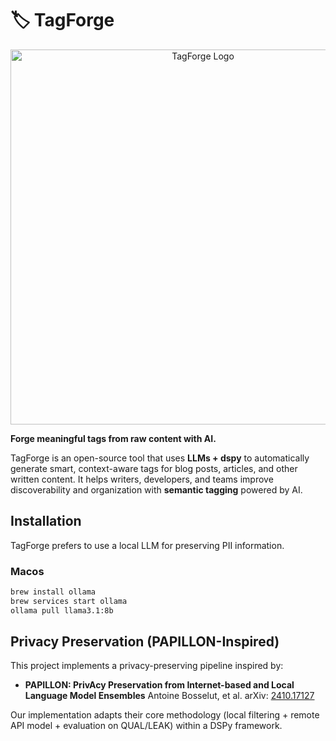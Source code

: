 # 🏷️ TagForge

<p align="center">
  <img src="docs/assets/banner.png" alt="TagForge Logo" width="600"/>
</p>

**Forge meaningful tags from raw content with AI.**

TagForge is an open-source tool that uses **LLMs + dspy** to automatically generate smart, context-aware tags for blog posts, articles, and other written content.
It helps writers, developers, and teams improve discoverability and organization with **semantic tagging** powered by AI.

## Installation

TagForge prefers to use a local LLM for preserving PII information.

### Macos

```bash
brew install ollama
brew services start ollama
ollama pull llama3.1:8b
```

## Privacy Preservation (PAPILLON-Inspired)

This project implements a privacy-preserving pipeline inspired by:

- **PAPILLON: PrivAcy Preservation from Internet-based and Local Language Model Ensembles**
  Antoine Bosselut, et al.
  arXiv: [2410.17127](https://arxiv.org/abs/2410.17127)

Our implementation adapts their core methodology (local filtering + remote API model + evaluation on QUAL/LEAK) within a DSPy framework.
